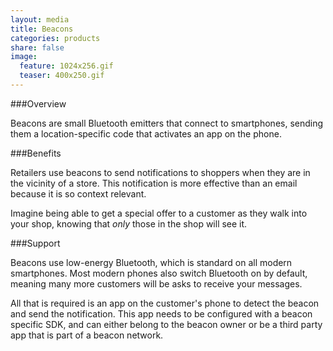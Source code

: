```yaml
---
layout: media
title: Beacons
categories: products
share: false
image:
  feature: 1024x256.gif
  teaser: 400x250.gif  
---
```

###Overview

Beacons are small Bluetooth emitters that connect to smartphones, sending them a location-specific code that activates an app on the phone.

###Benefits

Retailers use beacons to send notifications to shoppers when they are in the vicinity of a store. This notification is more effective than an email because it is so context relevant.

Imagine being able to get a special offer to a customer as they walk into your shop, knowing that *only* those in the shop will see it.

###Support

Beacons use low-energy Bluetooth, which is standard on all modern smartphones. Most modern phones also switch Bluetooth on by default, meaning many more customers will be asks to receive your messages.

All that is required is an app on the customer's phone to detect the beacon and send the notification. This app needs to be configured with a beacon specific SDK, and can either belong to the beacon owner or be a third party app that is part of a beacon network.
